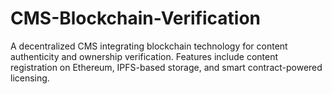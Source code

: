 # CMS-Blockchain-Verification
A decentralized CMS integrating blockchain technology for content authenticity and ownership verification. Features include content registration on Ethereum, IPFS-based storage, and smart contract-powered licensing.
